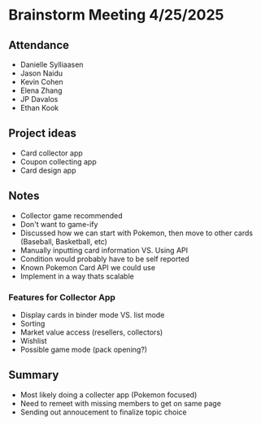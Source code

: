 # Brainstorm Meeting 4/25/2025

## Attendance
- Danielle Sylliaasen
- Jason Naidu
- Kevin Cohen
- Elena Zhang
- JP Davalos
- Ethan Kook

## Project ideas
- Card collector app
- Coupon collecting app
- Card design app

## Notes
- Collector game recommended
- Don't want to game-ify
- Discussed how we can start with Pokemon, then move to other cards (Baseball, Basketball, etc)
- Manually inputting card information VS. Using API
- Condition would probably have to be self reported
- Known Pokemon Card API we could use
- Implement in a way thats scalable 

### Features for Collector App
- Display cards in binder mode VS. list mode
- Sorting
- Market value access (resellers, collectors)
- Wishlist
- Possible game mode (pack opening?)

## Summary
- Most likely doing a collecter app (Pokemon focused)
- Need to remeet with missing members to get on same page
- Sending out annoucement to finalize topic choice
